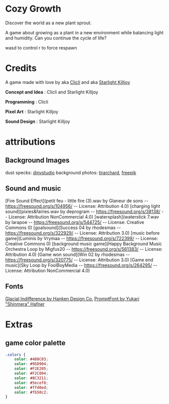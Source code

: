 # Cozy Growth

Discover the world as a new plant sprout.

A game about growing as a plant in a new environment while balancing light and humidity.
Can you continue the cycle of life?

wasd to control
r to force respawn

# Credits

A game made with love by aka [Clicli](https://clicligames.itch.io/) and aka [Starlight Killjoy](https://clicligames.itch.io/)

**Concept and Idea** : Clicli and Starlight Killjoy

**Programming** : Clicli

**Pixel Art** : Starlight Killjoy

**Sound Design** : Starlight Killjoy

# attributions

## Background Images

dust specks: [dinvstudio](https://dinvstudio.itch.io/dynamic-space-background-lite-free)
background photos: [tirarchard](https://www.freepik.com/author/tirachard), [freepik](https://www.freepik.com/author/freepik)

## Sound and music

[Fire Sound Effect](petit feu - little fire (3).wav by Glaneur de sons -- https://freesound.org/s/104956/ -- License: Attribution 4.0)
[charging light sound](pixies&fairies.wav by deprogram -- https://freesound.org/s/38138/ -- License: Attribution NonCommercial 4.0)
[watersplash](waterstick 7.wav by larapoe -- https://freesound.org/s/544725/ -- License: Creative Commons 0)
[goalsound](Success 04 by rhodesmas -- https://freesound.org/s/322929/ -- License: Attribution 3.0)
[music before game](Luminis by Vrymaa -- https://freesound.org/s/722399/ -- License: Creative Commons 0)
[background music game](Happy Background Music Orchestra Loop by Migfus20 -- https://freesound.org/s/561383/ -- License: Attribution 4.0)
[Game won sound](Win 02 by rhodesmas -- https://freesound.org/s/320775/ -- License: Attribution 3.0)
[Game end music](Sky Loop by FoolBoyMedia -- https://freesound.org/s/264295/ -- License: Attribution NonCommercial 4.0)

## Fonts

[Glacial Indifference by Hanken Design Co.](https://www.fontsquirrel.com/fonts/glacial-indifference)
[PromptFont by Yukari "Shinmera" Hafner](https://shinmera.com/promptfont)

# Extras

## game color palette

```css
.colors {
    color: #488C03;
    color: #95D904;
    color: #F2E205;
    color: #F2C094;
    color: #8C3211;
    color: #5ecef8;
    color: #ffd0ed;
    color: #fb50c2;
}
```
